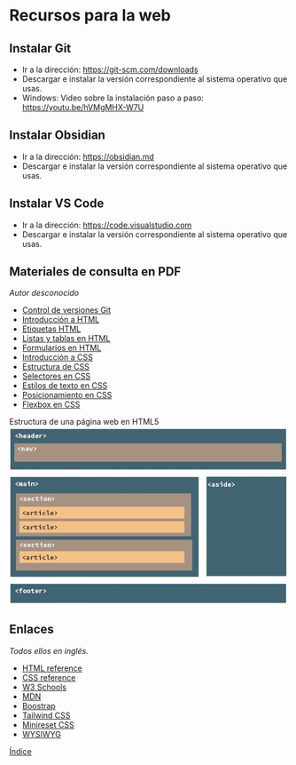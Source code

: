 # Recursos para la web

## Instalar Git
- Ir a la dirección: https://git-scm.com/downloads  
- Descargar e instalar la versión correspondiente al sistema operativo que usas.  
- Windows: Video sobre la instalación paso a paso: https://youtu.be/hVMgMHX-W7U    

## Instalar Obsidian
- Ir a la dirección: https://obsidian.md  
- Descargar e instalar la versión correspondiente al sistema operativo que usas.  

## Instalar VS Code
- Ir a la dirección: https://code.visualstudio.com  
- Descargar e instalar la versión correspondiente al sistema operativo que usas.  

## Materiales de consulta en PDF
*Autor desconocido*  
- [Control de versiones Git](git.pdf)
- [Introducción a HTML](html-introduccion.pdf)
- [Etiquetas HTML](html-etiquetas.pdf)
- [Listas y tablas en HTML](html-listas-tablas.pdf)
- [Formularios en HTML](html-formularios.pdf)
- [Introducción a CSS](css-introduccion.pdf)
- [Estructura de CSS](css-estructura.pdf)
- [Selectores en CSS](css-selectores.pdf)
- [Estilos de texto en CSS](css-estilos-texto.pdf)
- [Posicionamiento en CSS](css-posicionamiento.pdf)
- [Flexbox en CSS](css-flexbox.pdf)

Estructura de una página web en HTML5  
![estructura](html5-estructura.jpg)

## Enlaces
*Todos ellos en inglés.*  
- [HTML reference](https://htmlreference.io/)
- [CSS reference](https://cssreference.io/)
- [W3 Schools](https://www.w3schools.com/)
- [MDN](https://developer.mozilla.org/es/)
- [Boostrap](https://getbootstrap.com/)
- [Tailwind CSS](https://tailwindcss.com/)
- [Minireset CSS](https://jgthms.com/minireset.css/)
- [WYSIWYG](https://jgthms.com/wysiwyg.css/)

[Índice](../../README.md)
